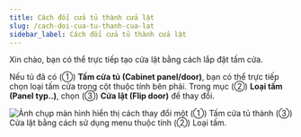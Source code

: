 ```yaml
---
title: Cách đổi cửa tủ thành cửa lật
slug: /cach-doi-cua-tu-thanh-cua-lat
sidebar_label: Cách đổi cửa tủ thành cửa lật
---
```


Xin chào, bạn có thể trực tiếp tạo cửa lật bằng cách lắp đặt tấm cửa.

Nếu tủ đã có (①) **Tấm cửa tủ (Cabinet panel/door)**, bạn có thể trực tiếp chọn loại tấm cửa trong cột thuộc tính bên phải. Trong mục (②) **Loại tấm (Panel typ..)**, chọn (③) **Cửa lật (Flip door)** để thay đổi.

![Ảnh chụp màn hình hiển thị cách thay đổi một (①) Tấm cửa tủ thành (③) Cửa lật bằng cách sử dụng menu thuộc tính (②) Loại tấm.](https://storage.googleapis.com/jegavn_kb/images/265fcfbd-0f18-4849-a541-913268f53f5c.png)